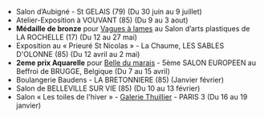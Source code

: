 
* Salon d’Aubigné - St GELAIS (79) (Du 30 juin au 9 juillet)
* Atelier-Exposition à VOUVANT (85) (Du 9 au 3 aout)
* **Médaille de bronze** pour [Vagues à lames][2] au Salon d’arts plastiques de LA ROCHELLE (17) (Du 12 au 27 mai)
* Exposition au « Prieuré St Nicolas » - La Chaume, LES SABLES D'OLONNE (85) (Du 12 avril au 2 mai)
* **2eme prix Aquarelle** pour [Belle du marais][1] - 5ème SALON EUROPEEN au Beffroi de BRUGGE, Belgique (Du 7 au 15 avril)
* Boulangerie Baudens - LA BRETONNIERE (85) (Janvier février)
* Salon de BELLEVILLE SUR VIE (85) (Du 10 au 13 février)
* Salon « Les toiles de l'hiver » - [Galerie Thuillier](http://galeriethuillier.free.fr) - PARIS 3 (Du 16 au 19 janvier)

[1]: {{site.root}}/aquarelle/2012/belle-du-marais
[2]: {{site.root}}/aquarelle/2012/vagues-a-lames